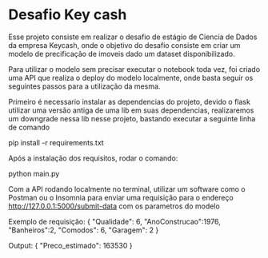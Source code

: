 # Desafio Key cash
Esse projeto consiste em realizar o desafio de estágio de Ciencia de Dados da empresa Keycash, onde o objetivo do desafio consiste em criar um modelo de precificação de imoveis dado um dataset disponibilizado.

Para utilizar o modelo sem precisar executar o notebook toda vez, foi criado uma API que realiza o deploy do modelo localmente, onde basta seguir os seguintes passos para a utilização da mesma.

Primeiro é necessario instalar as dependencias do projeto, devido o flask utilizar uma versão antiga de uma lib em suas dependencias, realizaremos um downgrade nessa lib nesse projeto, bastando executar a seguinte linha de comando

pip install -r requirements.txt

Após a instalação dos requisitos, rodar o comando:

 python main.py

 Com a API rodando localmente no terminal, utilizar um software como o Postman ou o Insomnia para enviar uma requisição para o endereço
    http://127.0.0.1:5000/submit-data com os parametros do modelo


Exemplo de requisição:
{
	"Qualidade": 6,
	"AnoConstrucao":1976,
	"Banheiros":2,
	"Comodos": 6,
	"Garagem": 2
}

Output:
{
  "Preco_estimado": 163530
}